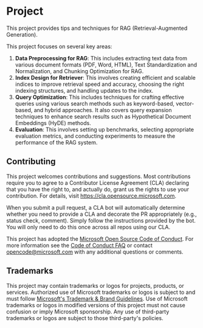 # Project
This project provides tips and techniques for RAG (Retrieval-Augmented Generation).

This project focuses on several key areas:
1. **Data Preprocessing for RAG**: This includes extracting text data from various document formats (PDF, Word, HTML), Text Standardization and Normalization, and Chunking Optimization for RAG.
2. **Index Design for Retriever**: This involves creating efficient and scalable indices to improve retrieval speed and accuracy, choosing the right indexing structures, and handling updates to the index.
3. **Query Optimization**: This includes techniques for crafting effective queries using various search methods such as keyword-based, vector-based, and hybrid approaches. It also covers query expansion techniques to enhance search results such as Hypothetical Document Embeddings (HyDE) methods.
4. **Evaluation**: This involves setting up benchmarks, selecting appropriate evaluation metrics, and conducting experiments to measure the performance of the RAG system.

## Contributing

This project welcomes contributions and suggestions.  Most contributions require you to agree to a
Contributor License Agreement (CLA) declaring that you have the right to, and actually do, grant us
the rights to use your contribution. For details, visit https://cla.opensource.microsoft.com.

When you submit a pull request, a CLA bot will automatically determine whether you need to provide
a CLA and decorate the PR appropriately (e.g., status check, comment). Simply follow the instructions
provided by the bot. You will only need to do this once across all repos using our CLA.

This project has adopted the [Microsoft Open Source Code of Conduct](https://opensource.microsoft.com/codeofconduct/).
For more information see the [Code of Conduct FAQ](https://opensource.microsoft.com/codeofconduct/faq/) or
contact [opencode@microsoft.com](mailto:opencode@microsoft.com) with any additional questions or comments.

## Trademarks

This project may contain trademarks or logos for projects, products, or services. Authorized use of Microsoft 
trademarks or logos is subject to and must follow 
[Microsoft's Trademark & Brand Guidelines](https://www.microsoft.com/en-us/legal/intellectualproperty/trademarks/usage/general).
Use of Microsoft trademarks or logos in modified versions of this project must not cause confusion or imply Microsoft sponsorship.
Any use of third-party trademarks or logos are subject to those third-party's policies.
